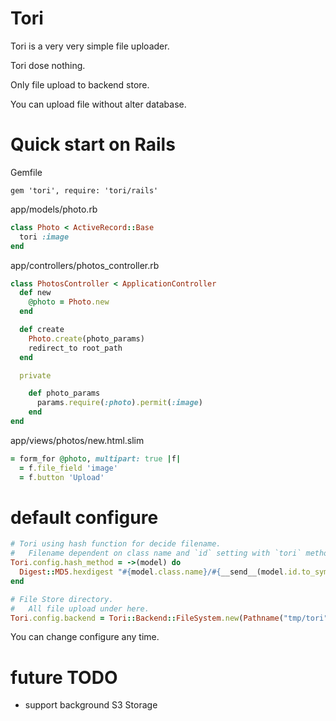 Tori
===

Tori is a very very simple file uploader.

Tori dose nothing.

Only file upload to backend store.

You can upload file without alter database.

# Quick start on Rails

Gemfile

```
gem 'tori', require: 'tori/rails'
```

app/models/photo.rb

```ruby
class Photo < ActiveRecord::Base
  tori :image
end
```

app/controllers/photos_controller.rb

```ruby
class PhotosController < ApplicationController
  def new
    @photo = Photo.new
  end

  def create
    Photo.create(photo_params)
    redirect_to root_path
  end

  private

    def photo_params
      params.require(:photo).permit(:image)
    end
end
```

app/views/photos/new.html.slim

```ruby
= form_for @photo, multipart: true |f|
  = f.file_field 'image'
  = f.button 'Upload'
```

# default configure

```ruby
# Tori using hash function for decide filename.
#   Filename dependent on class name and `id` setting with `tori` method in class.
Tori.config.hash_method = ->(model) do
  Digest::MD5.hexdigest "#{model.class.name}/#{__send__(model.id.to_sym)}"
end

# File Store directory.
#   All file upload under here.
Tori.config.backend = Tori::Backend::FileSystem.new(Pathname("tmp/tori"))
```

You can change configure any time.

# future TODO

- support background S3 Storage
